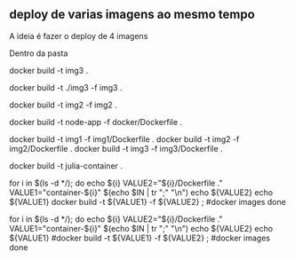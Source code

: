 ## deploy de varias imagens ao mesmo tempo

A ideia é fazer o deploy de 4 imagens


Dentro da pasta 

docker build -t img3 .

docker build -t ./img3 -f img3 .

docker build -t img2 -f img2 .

docker build -t node-app -f docker/Dockerfile .


docker build -t img1 -f img1/Dockerfile .
docker build -t img2 -f img2/Dockerfile .
docker build -t img3 -f img3/Dockerfile .

docker build -t julia-container .


for i in $(ls -d */); 
    do echo ${i}
    VALUE2="${i}/Dockerfile ."
    VALUE1="container-${i}"
    $(echo $IN | tr ";" "\n")
    echo ${VALUE2}
    echo ${VALUE1}
    docker build -t ${VALUE1} -f ${VALUE2} ;
    #docker images
done


for i in $(ls -d */); 
    do echo ${i}
    VALUE2="${i}/Dockerfile ."
    VALUE1="container-${i}"
    $(echo $IN | tr ";" "\n")
    echo ${VALUE2}
    echo ${VALUE1}
    #docker build -t ${VALUE1} -f ${VALUE2} ;
    #docker images
done